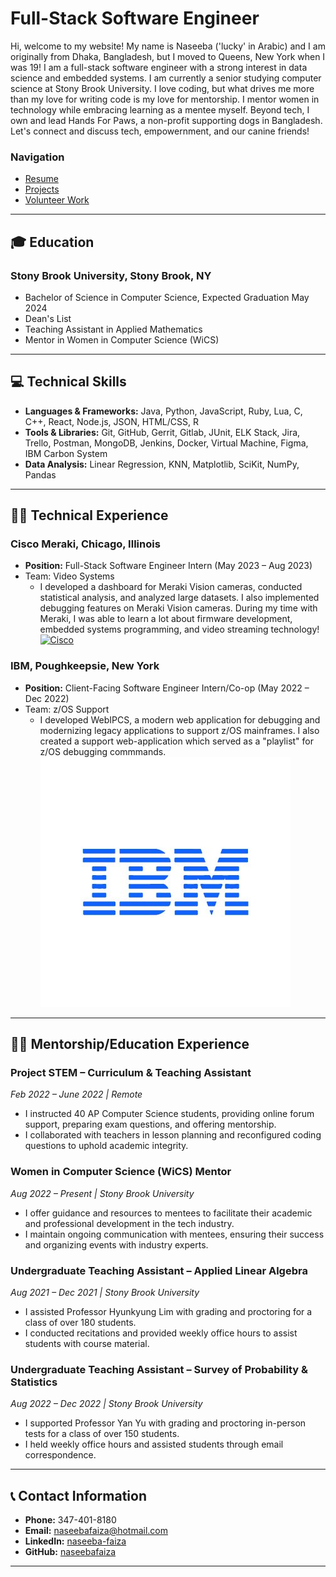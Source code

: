 # Full-Stack Software Engineer

Hi, welcome to my website! My name is Naseeba ('lucky' in Arabic) and I am originally from Dhaka, Bangladesh, but I moved to Queens, New York when I was 19! I am a full-stack software engineer with a strong interest in data science and embedded systems. I am currently a senior studying computer science at Stony Brook University.
I love coding, but what drives me more than my love for writing code is my love for mentorship. I mentor women in technology while embracing learning as a mentee myself. Beyond tech, I own and lead Hands For Paws, a non-profit supporting dogs in Bangladesh. Let's connect and discuss tech, empowernment, and our canine friends!

### Navigation
- [Resume](./resume.md)
- [Projects](./projects.md)
- [Volunteer Work](./volunteer.md)

---

## 🎓 Education
### Stony Brook University, Stony Brook, NY
- Bachelor of Science in Computer Science, Expected Graduation May 2024
- Dean's List
- Teaching Assistant in Applied Mathematics
- Mentor in Women in Computer Science (WiCS)

---

## 💻 Technical Skills
- **Languages & Frameworks:** Java, Python, JavaScript, Ruby, Lua, C, C++, React, Node.js, JSON, HTML/CSS, R
- **Tools & Libraries:** Git, GitHub, Gerrit, Gitlab, JUnit, ELK Stack, Jira, Trello, Postman, MongoDB, Jenkins, Docker, Virtual Machine, Figma, IBM Carbon System
- **Data Analysis:** Linear Regression, KNN, Matplotlib, SciKit, NumPy, Pandas

---

## 👩‍💼 Technical Experience
### Cisco Meraki, Chicago, Illinois
- **Position:** Full-Stack Software Engineer Intern (May 2023 – Aug 2023)
- Team: Video Systems
  - I developed a dashboard for Meraki Vision cameras, conducted statistical analysis, and analyzed large datasets. I also implemented debugging features on Meraki Vision cameras. During my time with Meraki, I was able to learn a lot about firmware development, embedded systems programming, and video streaming technology!
  [![Cisco](/assets/img/cisco-meraki-og-logo-655x655.jpg.avif)](https://meraki.cisco.com)
### IBM, Poughkeepsie, New York
- **Position:** Client-Facing Software Engineer Intern/Co-op (May 2022 – Dec 2022)
- Team: z/OS Support
  - I developed WebIPCS, a modern web application for debugging and modernizing legacy applications to support z/OS mainframes. I also created a support web-application which served as a "playlist" for z/OS debugging commmands.
  [![IBM](/assets/img/IBM_logo.jpg)](https://www.ibm.com/us-en)

---
## 👩‍🏫 Mentorship/Education Experience

### Project STEM – Curriculum & Teaching Assistant
_Feb 2022 – June 2022 | Remote_
- I instructed 40 AP Computer Science students, providing online forum support, preparing exam questions, and offering mentorship.
- I collaborated with teachers in lesson planning and reconfigured coding questions to uphold academic integrity.

### Women in Computer Science (WiCS) Mentor
_Aug 2022 – Present | Stony Brook University_
- I offer guidance and resources to mentees to facilitate their academic and professional development in the tech industry.
- I maintain ongoing communication with mentees, ensuring their success and organizing events with industry experts.

### Undergraduate Teaching Assistant – Applied Linear Algebra
_Aug 2021 – Dec 2021 | Stony Brook University_
- I assisted Professor Hyunkyung Lim with grading and proctoring for a class of over 180 students.
- I conducted recitations and provided weekly office hours to assist students with course material.

### Undergraduate Teaching Assistant – Survey of Probability & Statistics
_Aug 2022 – Dec 2022 | Stony Brook University_
- I supported Professor Yan Yu with grading and proctoring in-person tests for a class of over 150 students.
- I held weekly office hours and assisted students through email correspondence.

---
## 📞 Contact Information
- **Phone:** 347-401-8180
- **Email:** [naseebafaiza@hotmail.com](mailto:naseebafaiza@hotmail.com)
- **LinkedIn:** [naseeba-faiza](https://www.linkedin.com/in/naseeba-faiza-bbb0871b0/)
- **GitHub:** [naseebafaiza](https://github.com/naseebafaiza)
---
